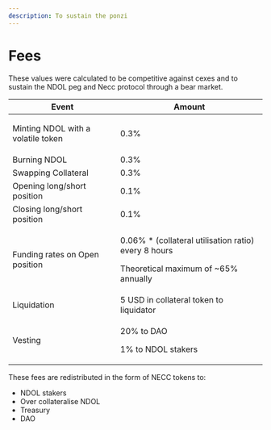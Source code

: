 ```yaml
---
description: To sustain the ponzi
---
```


# Fees

These values were calculated to be competitive against cexes and to sustain the NDOL peg and Necc protocol through a bear market.&#x20;

| Event                                                   | Amount                                                                                                 |
| ------------------------------------------------------- | ------------------------------------------------------------------------------------------------------ |
| <p></p><p>Minting NDOL with a volatile token</p><p></p> | 0.3%                                                                                                   |
| Burning NDOL                                            | 0.3%                                                                                                   |
| Swapping Collateral                                     | 0.3%                                                                                                   |
| Opening long/short position                             | 0.1%                                                                                                   |
| Closing long/short position                             | 0.1%                                                                                                   |
| Funding rates on Open position                          | <p>0.06% * (collateral utilisation ratio) every 8 hours</p><p>Theoretical maximum of ~65% annually</p> |
| Liquidation                                             | 5 USD in collateral token to liquidator                                                                |
| Vesting                                                 | <p>20% to DAO</p><p>1% to NDOL stakers</p>                                                             |



These fees are redistributed in the form of NECC tokens to:

* NDOL stakers
* Over collateralise NDOL
* Treasury
* DAO

